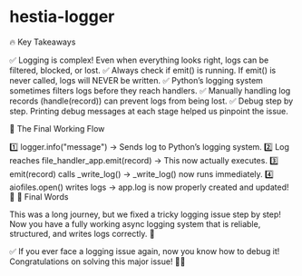 # hestia-logger


🔥 Key Takeaways

✅ Logging is complex! Even when everything looks right, logs can be filtered, blocked, or lost.
✅ Always check if emit() is running. If emit() is never called, logs will NEVER be written.
✅ Python’s logging system sometimes filters logs before they reach handlers.
✅ Manually handling log records (handle(record)) can prevent logs from being lost.
✅ Debug step by step. Printing debug messages at each stage helped us pinpoint the issue.

🚀 The Final Working Flow

1️⃣ logger.info("message") → Sends log to Python’s logging system.
2️⃣ Log reaches file_handler_app.emit(record) → This now actually executes.
3️⃣ emit(record) calls _write_log() → _write_log() now runs immediately.
4️⃣ aiofiles.open() writes logs → app.log is now properly created and updated! 🎉
🎉 Final Words

This was a long journey, but we fixed a tricky logging issue step by step!
Now you have a fully working async logging system that is reliable, structured, and writes logs correctly. 🚀

✅ If you ever face a logging issue again, now you know how to debug it!
Congratulations on solving this major issue! 🎉🔥